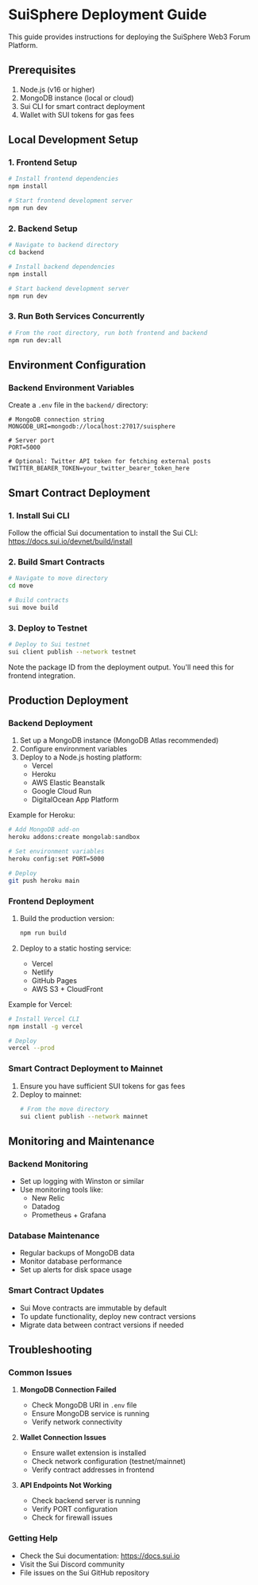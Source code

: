 # SuiSphere Deployment Guide

This guide provides instructions for deploying the SuiSphere Web3 Forum Platform.

## Prerequisites

1. Node.js (v16 or higher)
2. MongoDB instance (local or cloud)
3. Sui CLI for smart contract deployment
4. Wallet with SUI tokens for gas fees

## Local Development Setup

### 1. Frontend Setup

```bash
# Install frontend dependencies
npm install

# Start frontend development server
npm run dev
```

### 2. Backend Setup

```bash
# Navigate to backend directory
cd backend

# Install backend dependencies
npm install

# Start backend development server
npm run dev
```

### 3. Run Both Services Concurrently

```bash
# From the root directory, run both frontend and backend
npm run dev:all
```

## Environment Configuration

### Backend Environment Variables

Create a `.env` file in the `backend/` directory:

```env
# MongoDB connection string
MONGODB_URI=mongodb://localhost:27017/suisphere

# Server port
PORT=5000

# Optional: Twitter API token for fetching external posts
TWITTER_BEARER_TOKEN=your_twitter_bearer_token_here
```

## Smart Contract Deployment

### 1. Install Sui CLI

Follow the official Sui documentation to install the Sui CLI:
https://docs.sui.io/devnet/build/install

### 2. Build Smart Contracts

```bash
# Navigate to move directory
cd move

# Build contracts
sui move build
```

### 3. Deploy to Testnet

```bash
# Deploy to Sui testnet
sui client publish --network testnet
```

Note the package ID from the deployment output. You'll need this for frontend integration.

## Production Deployment

### Backend Deployment

1. Set up a MongoDB instance (MongoDB Atlas recommended)
2. Configure environment variables
3. Deploy to a Node.js hosting platform:
   - Vercel
   - Heroku
   - AWS Elastic Beanstalk
   - Google Cloud Run
   - DigitalOcean App Platform

Example for Heroku:
```bash
# Add MongoDB add-on
heroku addons:create mongolab:sandbox

# Set environment variables
heroku config:set PORT=5000

# Deploy
git push heroku main
```

### Frontend Deployment

1. Build the production version:
   ```bash
   npm run build
   ```

2. Deploy to a static hosting service:
   - Vercel
   - Netlify
   - GitHub Pages
   - AWS S3 + CloudFront

Example for Vercel:
```bash
# Install Vercel CLI
npm install -g vercel

# Deploy
vercel --prod
```

### Smart Contract Deployment to Mainnet

1. Ensure you have sufficient SUI tokens for gas fees
2. Deploy to mainnet:
   ```bash
   # From the move directory
   sui client publish --network mainnet
   ```

## Monitoring and Maintenance

### Backend Monitoring

- Set up logging with Winston or similar
- Use monitoring tools like:
  - New Relic
  - Datadog
  - Prometheus + Grafana

### Database Maintenance

- Regular backups of MongoDB data
- Monitor database performance
- Set up alerts for disk space usage

### Smart Contract Updates

- Sui Move contracts are immutable by default
- To update functionality, deploy new contract versions
- Migrate data between contract versions if needed

## Troubleshooting

### Common Issues

1. **MongoDB Connection Failed**
   - Check MongoDB URI in `.env` file
   - Ensure MongoDB service is running
   - Verify network connectivity

2. **Wallet Connection Issues**
   - Ensure wallet extension is installed
   - Check network configuration (testnet/mainnet)
   - Verify contract addresses in frontend

3. **API Endpoints Not Working**
   - Check backend server is running
   - Verify PORT configuration
   - Check for firewall issues

### Getting Help

- Check the Sui documentation: https://docs.sui.io
- Visit the Sui Discord community
- File issues on the Sui GitHub repository